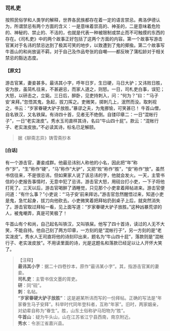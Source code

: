 <script type="text/javascript">
    var head = document.getElementsByTagName('head')[0];
    cssURL = '/public/liao.css';
    linkTag = document.createElement('link');
    linkTag.href = cssURL;
    linkTag.setAttribute('type','text/css');
    linkTag.setAttribute('rel','stylesheet');
    head.appendChild(linkTag);
</script>
### 司札吏

按照民俗学和人类学的解释，世界各民族都存在着一定的语言禁忌。弗洛伊德认为，所谓禁忌有两个方面的含义：一是意味着崇高的、神圣的，二是意味着危险的、神秘的、禁止的、不洁的，也就是代表一种被限制或禁止而不可触摸的东西的存在。《司札吏》中的两个故事正好包括了这两个方面的内容。第一个故事写游击官某对于名讳的禁忌达到了极其可笑的地步，以致遭到了鬼的揶揄。第二个故事写牛首山的和尚放诞不羁，对于自己及作品夸张的自嘲——都反映了蒲松龄对于相关禁忌的豁达态度。

#### 【原文】
<section>
游击官某，妻妾甚多。最讳其小字，呼年日岁，生日硬，马日大驴；又讳败日胜，安为放，虽简札往来，不甚避忌，而家人道之，则怒。一日，司札吏白事，误犯；大怒，以研击之，立毙。三日后，醉卧，见吏持刺入，问：“何为？”曰：“‘马子安’来拜。”忽悟其鬼，急起，拔刀挥之。吏微笑，掷刺几上，泯然而没。取刺视之，书云：“岁家眷硬大驴子放胜。”暴谬之夫，为鬼挪愉，可笑甚已！
牛首山僧，自名铁汉，又名铁屎。有诗四十首，见者无不绝倒。自镂印章二：一日“混帐行子”，一日“老实泼皮”。秀水玉司直样其诗，名曰“牛山四十屁”。款云：“混帐行子、老实泼皮放。”不必读其诗，标名已足解颐。

</section>

> 据《聊斋志异》铸雪斋抄本

#### [白话]
<aside>

有一个游击官，妻妾成群。他最忌讳别人称他的小名，因此把“年”称作“岁”，“生”称作“硬”，“马”称作“大驴”，又把“败”称作“胜”，“安”称作“放”。虽然书信往来，不是很忌讳，但如果家人说了该忌讳的字，他就会发火。一天，主管书信的小吏报告事情时，无意中犯了忌讳，游击官大怒，用砚台打小吏，一下子将他打死了。三天以后，游击官喝醉了酒睡觉，只见那个小吏拿着拜帖进来。游击官便问道：“有什么事？”小吏说：“‘马子安’前来拜访。”游击官忽然醒悟过来，知道小吏是鬼，急忙起身，拔刀向他砍去。小吏微笑着把拜帖扔到桌子上后，就突然消失了。游击官取过拜帖一看，见上面写道：“岁家眷硬大驴子放胜。”这种凶暴荒谬的人，被鬼嘲弄，真是可笑极了！

牛首山有个和尚，自己起名叫铁汉，又叫铁屎。他写了四十首诗，读过的人无不大笑，不能自持。他自己刻了两方印章，一方刻的是“混帐行子”，另一方刻的是“老实泼皮”。秀水人王司直将他的诗刻印出来，题名为“牛山四十屁”，落款则是“混帐行子、老实泼皮放”。不用读里面的诗，光是这题名和落款已经足以让人开怀大笑了。

</aside>

> 【注释】  
<b>最讳其小字</b>：据二十四卷抄本，原作“最讳某小字”。其，指游击官某的妻妾。  
<b>司札吏</b>：主管书信文墨的胥吏。  
<b>研</b>：同“砚”。  
<b>刺</b>：名帖。  
<b>“岁家眷硬大驴子放胜”</b>：这是避某所讳而写的一份拜帖。正确的写法是“年家眷生马子安拜”。科举时代同年登科者，互称“年家”。旧时，两家姻亲，对幼辈自称为“眷生”。胜，山东土俗称驴马阳物为“胜”。  
<b>牛首山</b>：疑为牛头山，山在江苏省江宁县西南，南京附近。  
<b>秀水</b>：令浙江省嘉兴县。  
